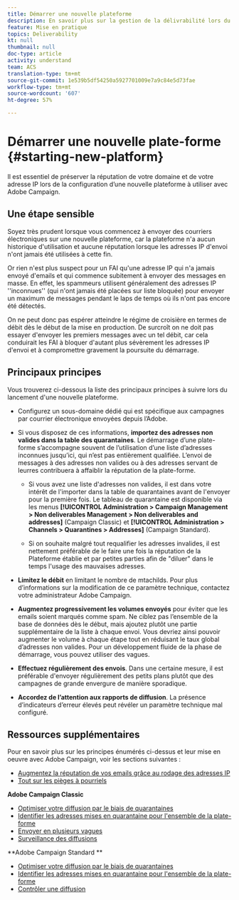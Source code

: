 ```yaml
---
title: Démarrer une nouvelle plateforme
description: En savoir plus sur la gestion de la délivrabilité lors du démarrage d’une nouvelle plateforme avec Adobe Campaign.
feature: Mise en pratique
topics: Deliverability
kt: null
thumbnail: null
doc-type: article
activity: understand
team: ACS
translation-type: tm+mt
source-git-commit: 1e539b5df54250a5927701009e7a9c84e5d73fae
workflow-type: tm+mt
source-wordcount: '607'
ht-degree: 57%

---
```



# Démarrer une nouvelle plate-forme {#starting-new-platform}

Il est essentiel de préserver la réputation de votre domaine et de votre adresse IP lors de la configuration d’une nouvelle plateforme à utiliser avec Adobe Campaign.

## Une étape sensible

Soyez très prudent lorsque vous commencez à envoyer des courriers électroniques sur une nouvelle plateforme, car la plateforme n&#39;a aucun historique d&#39;utilisation et aucune réputation lorsque les adresses IP d&#39;envoi n&#39;ont jamais été utilisées à cette fin.

Or rien n&#39;est plus suspect pour un FAI qu&#39;une adresse IP qui n&#39;a jamais envoyé d&#39;emails et qui commence subitement à envoyer des messages en masse. En effet, les spammeurs utilisent généralement des adresses IP &#39;&#39;inconnues&#39;&#39; (qui n&#39;ont jamais été placées sur liste bloquée) pour envoyer un maximum de messages pendant le laps de temps où ils n&#39;ont pas encore été détectés.

On ne peut donc pas espérer atteindre le régime de croisière en termes de débit dès le début de la mise en production. De surcroît on ne doit pas essayer d&#39;envoyer les premiers messages avec un tel débit, car cela conduirait les FAI à bloquer d&#39;autant plus sévèrement les adresses IP d&#39;envoi et à compromettre gravement la poursuite du démarrage.

## Principaux principes

Vous trouverez ci-dessous la liste des principaux principes à suivre lors du lancement d&#39;une nouvelle plateforme.

* Configurez un sous-domaine dédié qui est spécifique aux campagnes par courrier électronique envoyées depuis l’Adobe.

* Si vous disposez de ces informations, **importez des adresses non valides dans la table des quarantaines**.
Le démarrage d’une plate-forme s’accompagne souvent de l’utilisation d’une liste d’adresses inconnues jusqu’ici, qui n’est pas entièrement qualifiée. L’envoi de messages à des adresses non valides ou à des adresses servant de leurres contribuera à affaiblir la réputation de la plate-forme.

   * Si vous avez une liste d&#39;adresses non valides, il est dans votre intérêt de l&#39;importer dans la table de quarantaines avant de l&#39;envoyer pour la première fois. Le tableau de quarantaine est disponible via les menus **[!UICONTROL Administration > Campaign Management > Non deliverables Management > Non deliverables and addresses]** (Campaign Classic) et **[!UICONTROL Administration > Channels > Quarantines > Addresses]** (Campaign Standard).

   * Si on souhaite malgré tout requalifier les adresses invalides, il est nettement préférable de le faire une fois la réputation de la Plateforme établie et par petites parties afin de &quot;diluer&quot; dans le temps l&#39;usage des mauvaises adresses.

* **Limitez le débit** en limitant le nombre de mtachilds. Pour plus d’informations sur la modification de ce paramètre technique, contactez votre administrateur Adobe Campaign.

* **Augmentez progressivement les volumes envoyés** pour éviter que les emails soient marqués comme spam. Ne ciblez pas l’ensemble de la base de données dès le début, mais ajoutez plutôt une partie supplémentaire de la liste à chaque envoi. Vous devriez ainsi pouvoir augmenter le volume à chaque étape tout en réduisant le taux global d’adresses non valides. Pour un développement fluide de la phase de démarrage, vous pouvez utiliser des vagues.

* **Effectuez régulièrement des envois**. Dans une certaine mesure, il est préférable d&#39;envoyer régulièrement des petits plans plutôt que des campagnes de grande envergure de manière sporadique.
* **Accordez de l’attention aux rapports de diffusion**. La présence d’indicateurs d’erreur élevés peut révéler un paramètre technique mal configuré.

## Ressources supplémentaires

Pour en savoir plus sur les principes énumérés ci-dessus et leur mise en oeuvre avec Adobe Campaign, voir les sections suivantes :

* [Augmentez la réputation de vos emails grâce au rodage des adresses IP](../../help/additional-resources/increase-reputation-with-ip-warming.md)
* [Tout sur les pièges à pourriels](../../help/additional-resources/all-about-spam-traps.md)

**Adobe Campaign Classic**

* [Optimiser votre diffusion par le biais de quarantaines](https://experienceleague.adobe.com/docs/campaign-classic/using/sending-messages/monitoring-deliveries/understanding-quarantine-management.html#optimizing-your-delivery-through-quarantines)
* [Identifier les adresses mises en quarantaine pour l&#39;ensemble de la plate-forme](https://experienceleague.adobe.com/docs/campaign-classic/using/sending-messages/monitoring-deliveries/understanding-quarantine-management.html#identifying-quarantined-addresses-for-the-entire-platform)
* [Envoyer en plusieurs vagues](https://experienceleague.adobe.com/docs/campaign-classic/using/sending-messages/key-steps-when-creating-a-delivery/steps-sending-the-delivery.html#sending-using-multiple-waves)
* [Surveillance des diffusions](https://experienceleague.adobe.com/docs/campaign-classic/using/sending-messages/monitoring-deliveries/about-delivery-monitoring.html#sending-messages)

**Adobe Campaign Standard **

* [Optimiser votre diffusion par le biais de quarantaines](https://experienceleague.adobe.com/docs/campaign-standard/using/testing-and-sending/monitoring-messages/understanding-quarantine-management.html#optimizing-your-delivery-through-quarantines)
* [Identifier les adresses mises en quarantaine pour l&#39;ensemble de la plate-forme](https://experienceleague.adobe.com/docs/campaign-standard/using/testing-and-sending/monitoring-messages/understanding-quarantine-management.html)
* [Contrôler une diffusion](https://experienceleague.adobe.com/docs/campaign-standard/using/testing-and-sending/monitoring-messages/monitoring-a-delivery.html)
